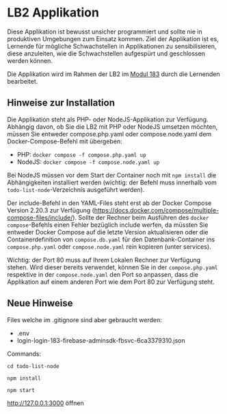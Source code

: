 # LB2 Applikation
Diese Applikation ist bewusst unsicher programmiert und sollte nie in produktiven Umgebungen zum Einsatz kommen. Ziel der Applikation ist es, Lernende für mögliche Schwachstellen in Applikationen zu sensibilisieren, diese anzuleiten, wie die Schwachstellen aufgespürt und geschlossen werden können.

Die Applikation wird im Rahmen der LB2 im [Modul 183](https://gitlab.com/ch-tbz-it/Stud/m183/m183) durch die Lernenden bearbeitet.

## Hinweise zur Installation
Die Applikation steht als PHP- oder NodeJS-Applikation zur Verfügung. Abhängig davon, ob Sie die LB2 mit PHP oder NodeJS umsetzen möchten, müssen Sie entweder compose.php.yaml oder compose.node.yaml dem Docker-Compose-Befehl mit übergeben:
* PHP: `docker compose -f compose.php.yaml up`
* NodeJS: `docker compose -f compose.node.yaml up`

Bei NodeJS müssen vor dem Start der Container noch mit `npm install` die Abhängigkeiten installiert werden (wichtig: der Befehl muss innerhalb vom `todo-list-node`-Verzeichnis ausgeführt werden).

Der include-Befehl in den YAML-Files steht erst ab der Docker Compose Version 2.20.3 zur Verfügung (https://docs.docker.com/compose/multiple-compose-files/include/). Sollte der Rechner beim Ausführen des `docker compose`-Befehls einen Fehler bezüglich include werfen, da müssten Sie entweder Docker Compose auf die letzte Version aktualisieren oder die Containerdefinition von `compose.db.yaml` für den Datenbank-Container ins `compose.php.yaml` oder `compose.node.yaml` rein kopieren (unter services).

Wichtig: der Port 80 muss auf Ihrem Lokalen Rechner zur Verfügung stehen. Wird dieser bereits verwendet, können Sie in der `compose.php.yaml` respektive in der `compose.node.yaml` den Port so anpassen, dass die Applikation auf einem anderen Port wie dem Port 80 zur Verfügung steht.

## Neue Hinweise

Files welche im .gitignore sind aber gebraucht werden:

- .env
- login-login-183-firebase-adminsdk-fbsvc-6ca3379310.json

Commands:

`cd todo-list-node`

`npm install`

`npm start`

http://127.0.0.1:3000 öffnen